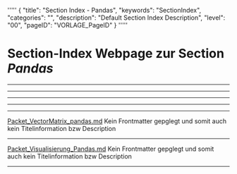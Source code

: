 '''''
{
"title": "Section Index - Pandas",
"keywords": "SectionIndex",
"categories": "",
"description": "Default Section Index Description",
"level": "00",
"pageID": "VORLAGE_PageID"
}
'''''


<h1>Section-Index Webpage zur Section <i>Pandas</i></h1>

<hr><hr><hr><hr><hr>


[Packet_VectorMatrix_pandas.md](./Packet_VectorMatrix_pandas.md)
Kein Frontmatter gepglegt und somit auch kein Titelinformation bzw Description<hr>


[Packet_Visualisierung_Pandas.md](./Packet_Visualisierung_Pandas.md)
Kein Frontmatter gepglegt und somit auch kein Titelinformation bzw Description<hr>